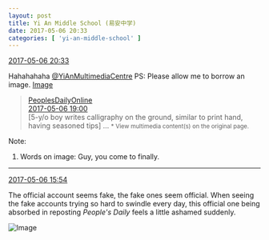 ```yaml
---
layout: post
title: Yi An Middle School (易安中学)
date: 2017-05-06 20:33
categories: [ 'yi-an-middle-school' ]
---
```


<div class="weibo-info">
  <a href="http://weibo.com/6074218720/F1TdW7Usj">2017-05-06 20:33</a>
</div>

Hahahahaha [@YiAnMultimediaCentre](http://weibo.com/u/6196825252) PS: Please allow me to borrow an image. [Image](http://photo.weibo.com/h5/repost/reppic_id/1022:2307966beb25dc06945ed3962479ba31060fed)

<!-- more -->

> <div class="weibo-post-name">
>   <a href="http://weibo.com/renminwang">PeoplesDailyOnline</a>
> </div>
> <div class="weibo-info">
>   <a href="http://weibo.com/2286908003/F1SCs2uwe">2017-05-06 19:00</a>
> </div>
> [5-y/o boy writes calligraphy on the ground, similar to print hand, having seasoned tips] …  
> <small>* View multimedia content(s) on the original page.</small>

Note:
1. Words on image: Guy, you come to finally.

---

<div class="weibo-info">
  <a href="http://weibo.com/6074218720/F1RoQphJ6">2017-05-06 15:54</a>
</div>

The official account seems fake, the fake ones seem official. When seeing the fake accounts trying so hard to swindle every day, this official one being absorbed in reposting *People's Daily* feels a little ashamed suddenly.

![Image](http://wx3.sinaimg.cn/mw690/006D4NLGgy1ffbozq5jb0j304x05imxd.jpg)
